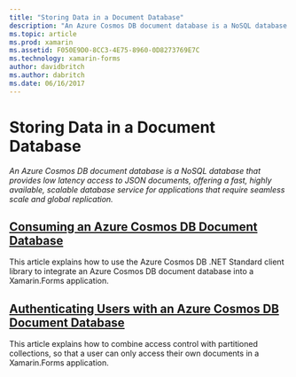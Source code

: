 ```yaml
---
title: "Storing Data in a Document Database"
description: "An Azure Cosmos DB document database is a NoSQL database that provides low latency access to JSON documents, offering a fast, highly available, scalable database service for applications that require seamless scale and global replication."
ms.topic: article
ms.prod: xamarin
ms.assetid: F050E9D0-8CC3-4E75-8960-0D8273769E7C
ms.technology: xamarin-forms
author: davidbritch
ms.author: dabritch
ms.date: 06/16/2017
---
```


# Storing Data in a Document Database

_An Azure Cosmos DB document database is a NoSQL database that provides low latency access to JSON documents, offering a fast, highly available, scalable database service for applications that require seamless scale and global replication._

## [Consuming an Azure Cosmos DB Document Database](consuming.md)

This article explains how to use the Azure Cosmos DB .NET Standard client library to integrate an Azure Cosmos DB document database into a Xamarin.Forms application.

## [Authenticating Users with an Azure Cosmos DB Document Database](authentication.md)

This article explains how to combine access control with partitioned collections, so that a user can only access their own documents in a Xamarin.Forms application.
